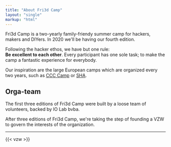 ```yaml
---
title: "About Fri3d Camp"
layout: "single"
markup: "html"
---
```

<div class="block--centered">
	<p>Fri3d Camp is a two-yearly family-friendy summer camp for hackers, makers and DIYers. In 2020 we'll be having our fourth edition.</p>
	<p>Following the hacker ethos, we have but one rule:<br>
		<strong>Be excellent to each other</strong>. Every participant has one sole task; to make the camp a fantastic experience for everybody.</p>
	<p>Our inspiration are the large European camps which are organized every two years, such as <a href="https://events.ccc.de/camp/">CCC Camp</a> or <a href="https://sha2017.org/">SHA</a>.</p>
	<h2>Orga-team</h2>
	<p>The first three editions of Fri3d Camp were built by a loose team of volunteers, backed by IO Lab bvba.</p>
	<p>After three editions of Fri3d Camp, we're taking the step of founding a VZW to govern the interests of the organization.</p>
</div>
<hr class="gridrule" />
<div class="block--centered">
	{{< vzw >}}
</div>

